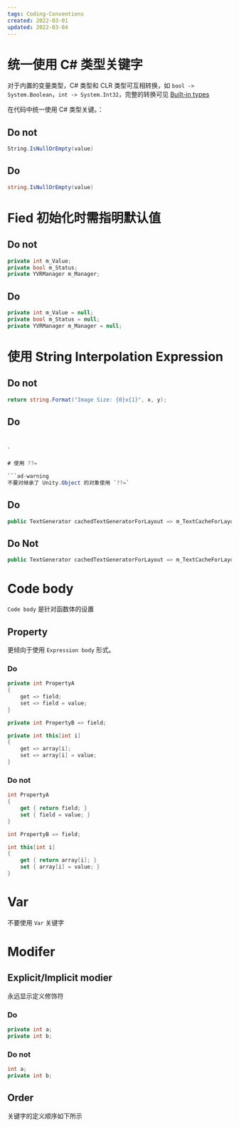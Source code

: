 ```yaml
---
tags: Coding-Conventions
created: 2022-03-01
updated: 2022-03-04
---
```



# 统一使用 C# 类型关键字

对于内置的变量类型，C# 类型和 CLR 类型可互相转换，如 `bool -> System.Boolean`，`int -> System.Int32`，完整的转换可见 [Built-in types](https://docs.microsoft.com/en-us/dotnet/csharp/language-reference/builtin-types/built-in-types)

在代码中统一使用 C# 类型关键。：

## Do not

```csharp
String.IsNullOrEmpty(value)
```

## Do

```csharp
string.IsNullOrEmpty(value)
```

# Fied 初始化时需指明默认值

## Do not
```csharp
private int m_Value;
private bool m_Status;
private YVRManager m_Manager;
```

## Do
```csharp
private int m_Value = null;
private bool m_Status = null;
private YVRManager m_Manager = null;
```

# 使用 String Interpolation Expression

## Do not

```csharp
return string.Format("Image Size: {0}x{1}", x, y);
```

## Do

```csharp


`

# 使用 ??=

```ad-warning
不要对继承了 Unity.Object 的对象使用 `??=`
```

## Do

```csharp
public TextGenerator cachedTextGeneratorForLayout => m_TextCacheForLayout ??= new TextGenerator();
```

## Do Not
```csharp
public TextGenerator cachedTextGeneratorForLayout => m_TextCacheForLayout ?? (m_TextCacheForLayout = new TextGenerator());
```

# Code body

`Code body`  是针对函数体的设置

## Property

更倾向于使用 `Expression body` 形式。

### Do

```csharp
private int PropertyA
{
    get => field;
    set => field = value;
}

private int PropertyB => field;

private int this[int i]
{
    get => array[i];
    set => array[i] = value;
}
```

### Do not

```csharp
int PropertyA
{
    get { return field; }
    set { field = value; }
}

int PropertyB => field;

int this[int i]
{
    get { return array[i]; }
    set { array[i] = value; }
}
```

# Var

不要使用 `Var` 关键字

# Modifer

## Explicit/Implicit modier

永远显示定义修饰符

### Do
```csharp
private int a;
private int b;
```

### Do not
```csharp
int a;
private int b;
```

## Order

关键字的定义顺序如下所示


